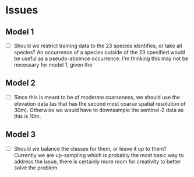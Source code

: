 # Issues
## Model 1
- [ ] Should we restrict training data to the 23 species identifies, or take all species? An occurrence of a species outside of the 23 specified would be useful as a pseudo-absence occurrence. I'm thinking this may not be necessary for model 1, given the 


## Model 2
- [ ] Since this is meant to be of moderate coarseness, we should use the elevation data (as that has the second most coarse spatial resolution of 30m). Otherwise we would have to downsample the sentinel-2 data as this is 10m.

## Model 3
- [ ] Should we balance the classes for them, or leave it up to them? Currently we are up-sampling which is probably the most basic way to address the issue, there is certainly more room for creativity to better solve the problem.